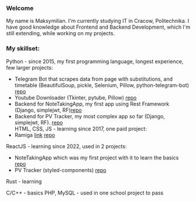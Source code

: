 ### Welcome

My name is Maksymilian.
I'm currently studying IT in Cracow, Politechnika.
I have good knowledge about Frontend and Backend Development, which I'm still extending, while working on my projects.

### My skillset: 
Python - since 2015, my first programming language, longest experience, few larger projects: 
  - Telegram Bot that scrapes data from page with substitutions, and timetable (BeautifulSoup, pickle, Selenium, Pillow, python-telegram-bot) <a href="https://github.com/PIayer69/edupage.org-telegram-bot-scrapper" target="_blank">repo</a>
  - Youtube Downloader (Tkinter, pytube, Pillow) <a href="https://github.com/PIayer69/Youtube-Downloader" target="_blank">repo</a>
  - Backend for NoteTakingApp, my first app using Rest Framework (Django, simplejwt, RF)<a href="https://github.com/PIayer69/notes-django" target="_blank">repo</a>
  - Backend for PV Tracker, my most complex app so far (Django, simplejwt, RF). <a href="https://github.com/PIayer69/PV-Tracker-Backend" targer="_blank">repo</a>  
HTML, CSS, JS - learning since 2017, one paid project:
  - Ramiga <a href="http://ramigainwestycje.pl" target="_blank">link</a> <a href="https://github.com/PIayer69/ramiga-inwestycje" target="_blank">repo</a>

ReactJS - learning since 2022, used in 2 projects:
  - NoteTakingApp which was my first project with it to learn the basics <a href="https://github.com/PIayer69/notes-react" target="_blank">repo</a>
  - PV Tracker (styled-components) <a href="https://github.com/PIayer69/FVTracker-Frontend" target="_blank">repo</a>

Rust - learning

C/C++ - basics
PHP, MySQL - used in one school project to pass
